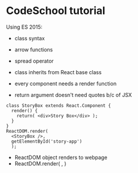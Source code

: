 # CodeSchool tutorial
Using ES 2015:
* class syntax
* arrow functions
* spread operator


* class inherits from React base class
* every component needs a render function
* return argument doesn't need quotes b/c of JSX

````
class StoryBox extends React.Component {
  render() {
    return( <div>Story Box</div> );
  }
}
ReactDOM.render(
  <StoryBox />,
  getElementById('story-app')
  );
````

* ReactDOM object renders to webpage
* ReactDOM.render( <component>, <target container where comp. will be rendered > )
